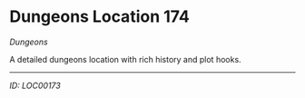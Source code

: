 # Dungeons Location 174

*Dungeons*

A detailed dungeons location with rich history and plot hooks.

---
*ID: LOC00173*
